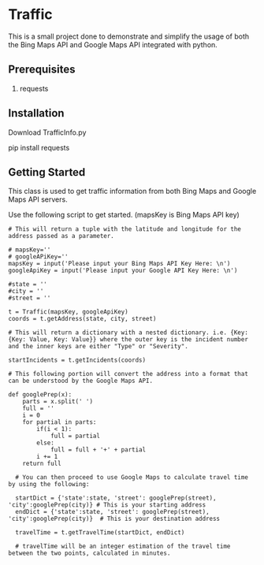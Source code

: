 # Traffic

This is a small project done to demonstrate and simplify the usage of both the Bing Maps API and Google Maps API integrated with python.

## Prerequisites

1. requests

## Installation

Download TrafficInfo.py

pip install requests

## Getting Started

This class is used to get traffic information from both Bing Maps and Google Maps API servers.

Use the following script to get started. (mapsKey is Bing Maps API key)

```
# This will return a tuple with the latitude and longitude for the address passed as a parameter.

# mapsKey=''
# googleAPiKey=''
mapsKey = input('Please input your Bing Maps API Key Here: \n')
googleApiKey = input('Please input your Google API Key Here: \n')

#state = ''
#city = ''
#street = ''

t = Traffic(mapsKey, googleApiKey)
coords = t.getAddress(state, city, street)

# This will return a dictionary with a nested dictionary. i.e. {Key: {Key: Value, Key: Value}} where the outer key is the incident number and the inner keys are either "Type" or "Severity".

startIncidents = t.getIncidents(coords)

# This following portion will convert the address into a format that can be understood by the Google Maps API.

def googlePrep(x):
	parts = x.split(' ')
	full = ''
	i = 0
	for partial in parts:
		if(i < 1):
			full = partial
		else:
			full = full + '+' + partial
		i += 1
	return full
  
  # You can then proceed to use Google Maps to calculate travel time by using the following:
  
  startDict = {'state':state, 'street': googlePrep(street), 'city':googlePrep(city)} # This is your starting address
  endDict = {'state':state, 'street': googlePrep(street), 'city':googlePrep(city)}  # This is your destination address
  
  travelTime = t.getTravelTime(startDict, endDict)
  
  # travelTime will be an integer estimation of the travel time between the two points, calculated in minutes.
```
